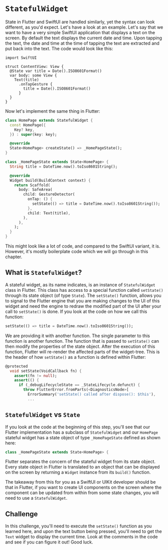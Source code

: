 # `StatefulWidget`

State in Flutter and SwiftUI are handled similarly, yet the syntax can look different, as you'd expect. Let's have a look at an example. Let's say that we want to have a very simple SwiftUI application that displays a text on the screen. By default the text displays the current date and time. Upon tapping the text, the date and time at the time of tapping the text are extracted and put back into the text. The code would look like this:

```
import SwiftUI

struct ContentView: View {
  @State var title = Date().ISO8601Format()
  var body: some View {
    Text(title)
      .onTapGesture {
        title = Date().ISO8601Format()
      }
  }
}
```

Now let's implement the same thing in Flutter:

```dart
class HomePage extends StatefulWidget {
  const HomePage({
    Key? key,
  }) : super(key: key);

  @override
  State<HomePage> createState() => _HomePageState();
}

class _HomePageState extends State<HomePage> {
  String title = DateTime.now().toIso8601String();

  @override
  Widget build(BuildContext context) {
    return Scaffold(
      body: SafeArea(
        child: GestureDetector(
          onTap: () {
            setState(() => title = DateTime.now().toIso8601String());
          },
          child: Text(title),
        ),
      ),
    );
  }
}
```

This might look like a lot of code, and compared to the SwiftUI variant, it is. However, it's mostly boilerplate code which we will go through in this chapter.

## What is `StatefulWidget`?

A stateful widget, as its name indicates, is an instance of `StatefulWidget` class in Flutter. This class has access to a special function called `setState()` through its state object (of type `State`). The `setState()` function, allows you to signal to the Flutter engine that you are making changes to the UI of this widget and need the engine to redraw the modified part of the UI after your call to `setState()` is done. If you look at the code on how we call this function:

```dart
setState(() => title = DateTime.now().toIso8601String());
```

We are providing it with another function. The single parameter to this function is another function. The function that is passed to `setState()` can then modify the properties of the state object. After the execution of this function, Flutter will re-render the affected parts of the widget-tree. This is the header of how `setState()` as a function is defined within Flutter:

```dart
@protected
  void setState(VoidCallback fn) {
    assert(fn != null);
    assert(() {
      if (_debugLifecycleState == _StateLifecycle.defunct) {
        throw FlutterError.fromParts(<DiagnosticsNode>[
          ErrorSummary('setState() called after dispose(): $this'),
          ...
```

## `StatefulWidget` vs `State`

If you look at the code at the beginning of this step, you'll see that our Flutter implementation has a subclass of `StatefulWidget` and our `HomePage` stateful widget has a state object of type `_HomePageState` defined as shown here:

```dart
class _HomePageState extends State<HomePage> {
```

Flutter separates the concern of the stateful widget from its state object. Every state object in Flutter is translated to an object that can be displayed on the screen by returning a `Widget` instance from its `build()` function.

The takeaway from this for you as a SwiftUI or UIKit developer should be that in Flutter, if you want to create UI components on the screen where the component can be updated from within from some state changes, you will need to use a `StatefulWidget`.

## Challenge

In this challenge, you'll need to execute the `setState()` function as you learned here, and upon the text button being pressed, you'll need to get the `Text` widget to display the current time. Look at the comments in the code and see if you can figure it out! Good luck.
